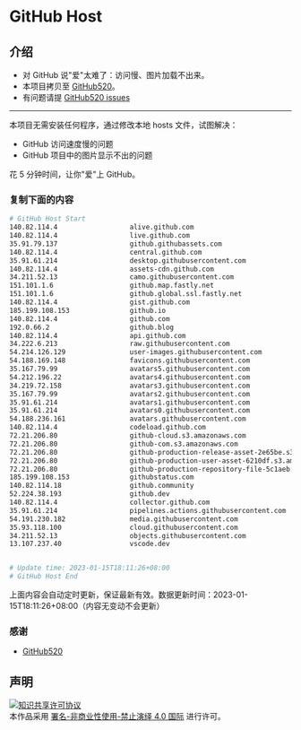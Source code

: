 # GitHub Host
## 介绍
- 对 GitHub 说"爱"太难了：访问慢、图片加载不出来。
- 本项目拷贝至 [GitHub520](https://github.com/521xueweihan/GitHub520)。
- 有问题请提 [GitHub520 issues](https://github.com/521xueweihan/GitHub520/issues/new)

---

本项目无需安装任何程序，通过修改本地 hosts 文件，试图解决：
- GitHub 访问速度慢的问题
- GitHub 项目中的图片显示不出的问题

花 5 分钟时间，让你"爱"上 GitHub。

### 复制下面的内容
```bash
# GitHub Host Start
140.82.114.4                  alive.github.com
140.82.114.4                  live.github.com
35.91.79.137                  github.githubassets.com
140.82.114.4                  central.github.com
35.91.61.214                  desktop.githubusercontent.com
140.82.114.4                  assets-cdn.github.com
34.211.52.13                  camo.githubusercontent.com
151.101.1.6                   github.map.fastly.net
151.101.1.6                   github.global.ssl.fastly.net
140.82.114.4                  gist.github.com
185.199.108.153               github.io
140.82.114.4                  github.com
192.0.66.2                    github.blog
140.82.114.4                  api.github.com
34.222.6.213                  raw.githubusercontent.com
54.214.126.129                user-images.githubusercontent.com
54.188.169.148                favicons.githubusercontent.com
35.167.79.99                  avatars5.githubusercontent.com
54.212.196.22                 avatars4.githubusercontent.com
34.219.72.158                 avatars3.githubusercontent.com
35.167.79.99                  avatars2.githubusercontent.com
35.91.61.214                  avatars1.githubusercontent.com
35.91.61.214                  avatars0.githubusercontent.com
54.188.236.161                avatars.githubusercontent.com
140.82.114.4                  codeload.github.com
72.21.206.80                  github-cloud.s3.amazonaws.com
72.21.206.80                  github-com.s3.amazonaws.com
72.21.206.80                  github-production-release-asset-2e65be.s3.amazonaws.com
72.21.206.80                  github-production-user-asset-6210df.s3.amazonaws.com
72.21.206.80                  github-production-repository-file-5c1aeb.s3.amazonaws.com
185.199.108.153               githubstatus.com
140.82.114.18                 github.community
52.224.38.193                 github.dev
140.82.114.4                  collector.github.com
35.91.61.214                  pipelines.actions.githubusercontent.com
54.191.230.182                media.githubusercontent.com
35.93.118.100                 cloud.githubusercontent.com
34.211.52.13                  objects.githubusercontent.com
13.107.237.40                 vscode.dev


# Update time: 2023-01-15T18:11:26+08:00
# GitHub Host End

```
上面内容会自动定时更新，保证最新有效。数据更新时间：2023-01-15T18:11:26+08:00（内容无变动不会更新）

### 感谢

- [GitHub520](https://github.com/521xueweihan/GitHub520)

## 声明
<a rel="license" href="https://creativecommons.org/licenses/by-nc-nd/4.0/deed.zh"><img alt="知识共享许可协议" style="border-width: 0" src="https://licensebuttons.net/l/by-nc-nd/4.0/88x31.png"></a><br>本作品采用 <a rel="license" href="https://creativecommons.org/licenses/by-nc-nd/4.0/deed.zh">署名-非商业性使用-禁止演绎 4.0 国际</a> 进行许可。